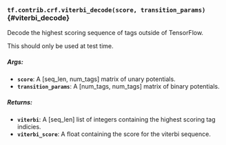 ### `tf.contrib.crf.viterbi_decode(score, transition_params)` {#viterbi_decode}

Decode the highest scoring sequence of tags outside of TensorFlow.

This should only be used at test time.

##### Args:


*  <b>`score`</b>: A [seq_len, num_tags] matrix of unary potentials.
*  <b>`transition_params`</b>: A [num_tags, num_tags] matrix of binary potentials.

##### Returns:


*  <b>`viterbi`</b>: A [seq_len] list of integers containing the highest scoring tag
      indicies.
*  <b>`viterbi_score`</b>: A float containing the score for the viterbi sequence.

